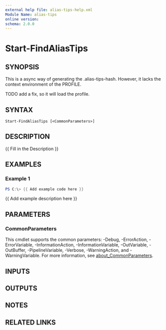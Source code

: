 ```yaml
---
external help file: alias-tips-help.xml
Module Name: alias-tips
online version:
schema: 2.0.0
---
```


# Start-FindAliasTips

## SYNOPSIS
This is a async way of generating the .alias-tips-hash.
However,
it lacks the context environment of the PROFILE. 

TODO add a fix, so it will load the profile.

## SYNTAX

```
Start-FindAliasTips [<CommonParameters>]
```

## DESCRIPTION
{{ Fill in the Description }}

## EXAMPLES

### Example 1
```powershell
PS C:\> {{ Add example code here }}
```

{{ Add example description here }}

## PARAMETERS

### CommonParameters
This cmdlet supports the common parameters: -Debug, -ErrorAction, -ErrorVariable, -InformationAction, -InformationVariable, -OutVariable, -OutBuffer, -PipelineVariable, -Verbose, -WarningAction, and -WarningVariable. For more information, see [about_CommonParameters](http://go.microsoft.com/fwlink/?LinkID=113216).

## INPUTS

## OUTPUTS

## NOTES

## RELATED LINKS

